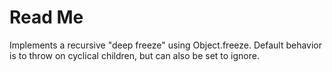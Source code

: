 # Read Me
Implements a recursive "deep freeze" using Object.freeze.  Default behavior is to throw on cyclical children, but 
can also be set to ignore.
